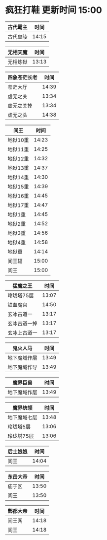 # 疯狂打鞋 更新时间 15:00

| 古代霸主   | 时间    |
|--------|-------|
| 古代皇陵 | 14:15 |

| 无相天魔   | 时间    |
|--------|-------|
| 无相炼狱 | 13:13 |

| 四象苍茫长老   | 时间    |
|--------|-------|
| 苍茫大厅 | 14:39 |
| 虚无之关 | 13:34 |
| 虚无之关掉 | 13:34 |
| 虚无之头 | 14:38 |

| 间王   | 时间    |
|--------|-------|
| 地狱10重 | 14:23 |
| 地狱11重 | 14:25 |
| 地狱12重 | 14:32 |
| 地狱13重 | 14:37 |
| 地狱14重 | 14:30 |
| 地狱15重 | 14:39 |
| 地狱16重 | 14:45 |
| 地狱17重 | 14:47 |
| 地狱1重 | 14:45 |
| 地狱2重 | 14:52 |
| 地狱3重 | 14:56 |
| 地狱4重 | 14:58 |
| 地狱重 | 14:14 |
| 间王辐 | 15:00 |
| 阎王 | 15:00 |

| 猛魔之王   | 时间    |
|--------|-------|
| 玲珑塔75层 | 13:07 |
| 铁血魔宫 | 14:50 |
| 玄冰古道一 | 13:17 |
| 玄冰古道一掉 | 13:17 |
| 玄冰上古道一 | 13:17 |

| 鬼火人马   | 时间    |
|--------|-------|
| 地下魔域作层 | 13:49 |
| 地下魔域作导 | 13:49 |

| 魔界巨兽   | 时间    |
|--------|-------|
| 地下魔域作层 | 13:49 |

| 魔界统领   | 时间    |
|--------|-------|
| 地下魔域七层 | 13:48 |
| 玲珑塔5层 | 13:06 |
| 玲珑塔75层 | 13:06 |

| 后土娘娘   | 时间    |
|--------|-------|
| 阎王 | 14:04 |

| 东岳大帝   | 时间    |
|--------|-------|
| 疝于区 | 13:50 |
| 阎王 | 13:50 |

| 酆都大帝   | 时间    |
|--------|-------|
| 间王网 | 14:18 |
| 阎王 | 14:18 |
